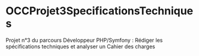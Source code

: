 # OCCProjet3SpecificationsTechniques
Projet n°3 du parcours Développeur PHP/Symfony : Rédiger les spécifications techniques et analyser un Cahier des charges
